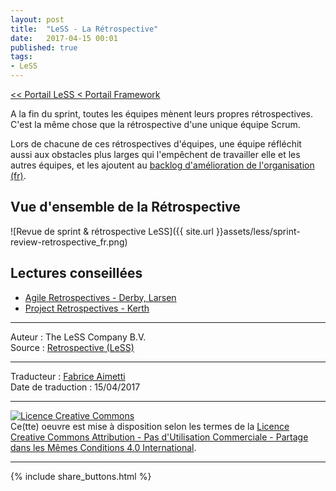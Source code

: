 ```yaml
---
layout: post
title:  "LeSS - La Rétrospective"
date:   2017-04-15 00:01
published: true
tags:
- LeSS
---
```


[<< Portail LeSS < Portail Framework](http://www.les-traducteurs-agiles.org/2016/12/28/less-portail-framework.html)

A la fin du sprint, toutes les équipes mènent leurs propres rétrospectives. C'est la même chose que la rétrospective d'une unique équipe Scrum.

Lors de chacune de ces rétrospectives d'équipes, une équipe réfléchit aussi aux obstacles plus larges qui l'empêchent de travailler elle et les autres équipes, et les ajoutent au [backlog d'amélioration de l'organisation (fr)](http://www.les-traducteurs-agiles.org/2016/12/29/less-service-d-amelioration.html). 

## Vue d'ensemble de la Rétrospective

![Revue de sprint & rétrospective LeSS]({{ site.url }}assets/less/sprint-review-retrospective_fr.png)

## Lectures conseillées

* [Agile Retrospectives - Derby, Larsen](https://www.amazon.com/Agile-Retrospectives-Making-Teams-Great/dp/0977616649)
* [Project Retrospectives - Kerth](https://www.amazon.com/Project-Retrospectives-Handbook-Team-Reviews/dp/0932633447)


---
Auteur : The LeSS Company B.V.  
Source : [Retrospective (LeSS)](http://less.works/less/framework/retrospective.html)  

---
Traducteur : [Fabrice Aimetti](http://www.fabrice-aimetti.fr/)  
Date de traduction : 15/04/2017  

---

<a rel="license" href="http://creativecommons.org/licenses/by-nc-sa/4.0/"><img alt="Licence Creative Commons" style="border-width:0" src="http://i.creativecommons.org/l/by-nc-sa/4.0/88x31.png" /></a><br />Ce(tte) oeuvre est mise à disposition selon les termes de la <a rel="license" href="http://creativecommons.org/licenses/by-nc-sa/4.0/">Licence Creative Commons Attribution - Pas d'Utilisation Commerciale - Partage dans les Mêmes Conditions 4.0 International</a>.

---

{% include share_buttons.html %}
